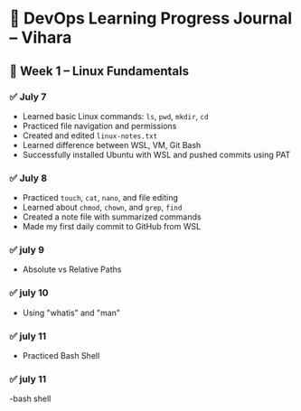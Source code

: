 # 🧠 DevOps Learning Progress Journal – Vihara

## 📅 Week 1 – Linux Fundamentals

### ✅ July 7
- Learned basic Linux commands: `ls`, `pwd`, `mkdir`, `cd`
- Practiced file navigation and permissions
- Created and edited `linux-notes.txt`
- Learned difference between WSL, VM, Git Bash
- Successfully installed Ubuntu with WSL and pushed commits using PAT

### ✅ July 8
- Practiced `touch`, `cat`, `nano`, and file editing
- Learned about `chmod`, `chown`, and `grep`, `find`
- Created a note file with summarized commands
- Made my first daily commit to GitHub from WSL

### ✅ july 9
- Absolute vs Relative Paths

### ✅ july 10
- Using "whatis" and "man"

### ✅ july 11
- Practiced Bash Shell

### ✅ july 11
-bash shell